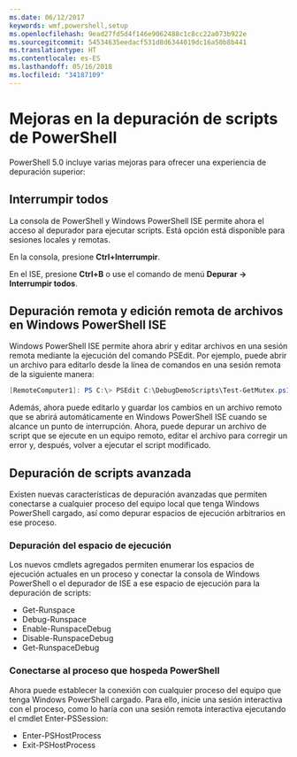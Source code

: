 ```yaml
---
ms.date: 06/12/2017
keywords: wmf,powershell,setup
ms.openlocfilehash: 9ead27fd5d4f146e9062488c1c8cc22a073b922e
ms.sourcegitcommit: 54534635eedacf531d8d6344019dc16a50b8b441
ms.translationtype: HT
ms.contentlocale: es-ES
ms.lasthandoff: 05/16/2018
ms.locfileid: "34187109"
---
```

# <a name="improvements-in-powershell-script-debugging"></a>Mejoras en la depuración de scripts de PowerShell

PowerShell 5.0 incluye varias mejoras para ofrecer una experiencia de depuración superior:

## <a name="break-all"></a>Interrumpir todos

La consola de PowerShell y Windows PowerShell ISE permite ahora el acceso al depurador para ejecutar scripts. Está opción está disponible para sesiones locales y remotas.

En la consola, presione **Ctrl+Interrumpir**.

En el ISE, presione **Ctrl+B** o use el comando de menú **Depurar -> Interrumpir todos**.

## <a name="remote-debugging-and-remote-file-editing-in-windows-powershell-ise"></a>Depuración remota y edición remota de archivos en Windows PowerShell ISE

Windows PowerShell ISE permite ahora abrir y editar archivos en una sesión remota mediante la ejecución del comando PSEdit.
Por ejemplo, puede abrir un archivo para editarlo desde la línea de comandos en una sesión remota de la siguiente manera:

```powershell
[RemoteComputer1]: PS C:\> PSEdit C:\DebugDemoScripts\Test-GetMutex.ps1
```

Además, ahora puede editarlo y guardar los cambios en un archivo remoto que se abrirá automáticamente en Windows PowerShell ISE cuando se alcance un punto de interrupción.
Ahora, puede depurar un archivo de script que se ejecute en un equipo remoto, editar el archivo para corregir un error y, después, volver a ejecutar el script modificado.

## <a name="advanced-script-debugging"></a>Depuración de scripts avanzada

Existen nuevas características de depuración avanzadas que permiten conectarse a cualquier proceso del equipo local que tenga Windows PowerShell cargado, así como depurar espacios de ejecución arbitrarios en ese proceso.

### <a name="runspace-debugging"></a>Depuración del espacio de ejecución

Los nuevos cmdlets agregados permiten enumerar los espacios de ejecución actuales en un proceso y conectar la consola de Windows PowerShell o el depurador de ISE a ese espacio de ejecución para la depuración de scripts:

-   Get-Runspace
-   Debug-Runspace
-   Enable-RunspaceDebug
-   Disable-RunspaceDebug
-   Get-RunspaceDebug

### <a name="attach-to-process-hosting-powershell"></a>Conectarse al proceso que hospeda PowerShell

Ahora puede establecer la conexión con cualquier proceso del equipo que tenga Windows PowerShell cargado. Para ello, inicie una sesión interactiva con el proceso, como lo haría con una sesión remota interactiva ejecutando el cmdlet Enter-PSSession:

-   Enter-PSHostProcess
-   Exit-PSHostProcess
